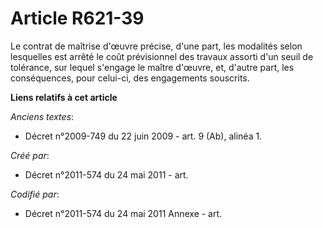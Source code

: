 # Article R621-39

Le contrat de maîtrise d'œuvre précise, d'une part, les modalités selon lesquelles est arrêté le coût prévisionnel des
travaux assorti d'un seuil de tolérance, sur lequel s'engage le maître d'œuvre, et, d'autre part, les conséquences, pour
celui-ci, des engagements souscrits.

**Liens relatifs à cet article**

_Anciens textes_:

  - Décret n°2009-749 du 22 juin 2009 - art. 9 (Ab), alinéa 1.

_Créé par_:

  - Décret n°2011-574 du 24 mai 2011  - art.

_Codifié par_:

  - Décret n°2011-574 du 24 mai 2011 Annexe - art.
